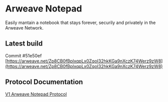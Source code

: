 # Arweave Notepad

Easily mantain a notebook that stays forever, securily and privately in the Arweave Network.

## Latest build

Commit #51e50ef
[https://arweave.net/Zp8CB0fBplxqpLx0ZqoI32hkKGa9nXczK74Werz9zW8](https://arweave.net/Zp8CB0fBplxqpLx0ZqoI32hkKGa9nXczK74Werz9zW8)

## Protocol Documentation

[V1 Arweave Notepad Protocol](./v1-protocol.md)